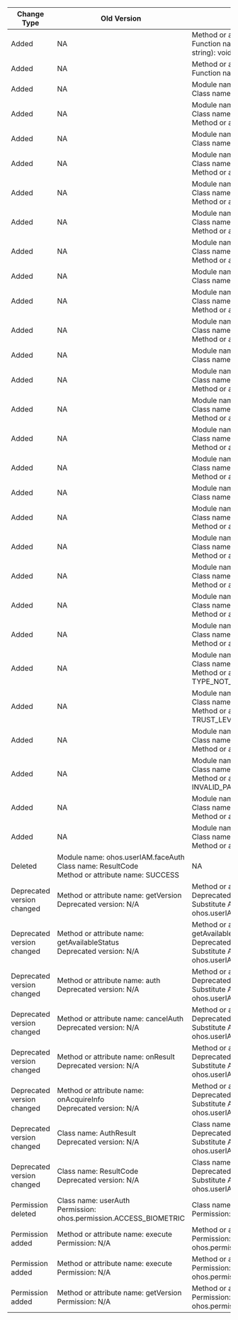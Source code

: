 | Change Type | Old Version | New Version | d.ts File |
| ---- | ------ | ------ | -------- |
|Added|NA|Method or attribute name: setSurfaceId<br>Function name: setSurfaceId(surfaceId: string): void;|@ohos.userIAM.faceAuth.d.ts|
|Added|NA|Method or attribute name: FAIL<br>Function name: FAIL = 12700001|@ohos.userIAM.faceAuth.d.ts|
|Added|NA|Module name: ohos.userIAM.userAuth<br>Class name: AuthEvent|@ohos.userIAM.userAuth.d.ts|
|Added|NA|Module name: ohos.userIAM.userAuth<br>Class name: AuthEvent<br>Method or attribute name: callback|@ohos.userIAM.userAuth.d.ts|
|Added|NA|Module name: ohos.userIAM.userAuth<br>Class name: AuthResultInfo|@ohos.userIAM.userAuth.d.ts|
|Added|NA|Module name: ohos.userIAM.userAuth<br>Class name: AuthResultInfo<br>Method or attribute name: result|@ohos.userIAM.userAuth.d.ts|
|Added|NA|Module name: ohos.userIAM.userAuth<br>Class name: AuthResultInfo<br>Method or attribute name: token|@ohos.userIAM.userAuth.d.ts|
|Added|NA|Module name: ohos.userIAM.userAuth<br>Class name: AuthResultInfo<br>Method or attribute name: remainAttempts|@ohos.userIAM.userAuth.d.ts|
|Added|NA|Module name: ohos.userIAM.userAuth<br>Class name: AuthResultInfo<br>Method or attribute name: lockoutDuration|@ohos.userIAM.userAuth.d.ts|
|Added|NA|Module name: ohos.userIAM.userAuth<br>Class name: TipInfo|@ohos.userIAM.userAuth.d.ts|
|Added|NA|Module name: ohos.userIAM.userAuth<br>Class name: TipInfo<br>Method or attribute name: module|@ohos.userIAM.userAuth.d.ts|
|Added|NA|Module name: ohos.userIAM.userAuth<br>Class name: TipInfo<br>Method or attribute name: tip|@ohos.userIAM.userAuth.d.ts|
|Added|NA|Module name: ohos.userIAM.userAuth<br>Class name: AuthInstance|@ohos.userIAM.userAuth.d.ts|
|Added|NA|Module name: ohos.userIAM.userAuth<br>Class name: AuthInstance<br>Method or attribute name: on|@ohos.userIAM.userAuth.d.ts|
|Added|NA|Module name: ohos.userIAM.userAuth<br>Class name: AuthInstance<br>Method or attribute name: off|@ohos.userIAM.userAuth.d.ts|
|Added|NA|Module name: ohos.userIAM.userAuth<br>Class name: AuthInstance<br>Method or attribute name: start|@ohos.userIAM.userAuth.d.ts|
|Added|NA|Module name: ohos.userIAM.userAuth<br>Class name: AuthInstance<br>Method or attribute name: cancel|@ohos.userIAM.userAuth.d.ts|
|Added|NA|Module name: ohos.userIAM.userAuth<br>Class name: ResultCodeV9|@ohos.userIAM.userAuth.d.ts|
|Added|NA|Module name: ohos.userIAM.userAuth<br>Class name: ResultCodeV9<br>Method or attribute name: SUCCESS|@ohos.userIAM.userAuth.d.ts|
|Added|NA|Module name: ohos.userIAM.userAuth<br>Class name: ResultCodeV9<br>Method or attribute name: FAIL|@ohos.userIAM.userAuth.d.ts|
|Added|NA|Module name: ohos.userIAM.userAuth<br>Class name: ResultCodeV9<br>Method or attribute name: GENERAL_ERROR|@ohos.userIAM.userAuth.d.ts|
|Added|NA|Module name: ohos.userIAM.userAuth<br>Class name: ResultCodeV9<br>Method or attribute name: CANCELED|@ohos.userIAM.userAuth.d.ts|
|Added|NA|Module name: ohos.userIAM.userAuth<br>Class name: ResultCodeV9<br>Method or attribute name: TIMEOUT|@ohos.userIAM.userAuth.d.ts|
|Added|NA|Module name: ohos.userIAM.userAuth<br>Class name: ResultCodeV9<br>Method or attribute name: TYPE_NOT_SUPPORT|@ohos.userIAM.userAuth.d.ts|
|Added|NA|Module name: ohos.userIAM.userAuth<br>Class name: ResultCodeV9<br>Method or attribute name: TRUST_LEVEL_NOT_SUPPORT|@ohos.userIAM.userAuth.d.ts|
|Added|NA|Module name: ohos.userIAM.userAuth<br>Class name: ResultCodeV9<br>Method or attribute name: BUSY|@ohos.userIAM.userAuth.d.ts|
|Added|NA|Module name: ohos.userIAM.userAuth<br>Class name: ResultCodeV9<br>Method or attribute name: INVALID_PARAMETERS|@ohos.userIAM.userAuth.d.ts|
|Added|NA|Module name: ohos.userIAM.userAuth<br>Class name: ResultCodeV9<br>Method or attribute name: LOCKED|@ohos.userIAM.userAuth.d.ts|
|Added|NA|Module name: ohos.userIAM.userAuth<br>Class name: ResultCodeV9<br>Method or attribute name: NOT_ENROLLED|@ohos.userIAM.userAuth.d.ts|
|Deleted|Module name: ohos.userIAM.faceAuth<br>Class name: ResultCode<br>Method or attribute name: SUCCESS|NA|@ohos.userIAM.faceAuth.d.ts|
|Deprecated version changed|Method or attribute name: getVersion<br>Deprecated version: N/A|Method or attribute name: getVersion<br>Deprecated version: 9<br>Substitute API: ohos.userIAM.userAuth.getVersion         |@ohos.userIAM.userAuth.d.ts|
|Deprecated version changed|Method or attribute name: getAvailableStatus<br>Deprecated version: N/A|Method or attribute name: getAvailableStatus<br>Deprecated version: 9<br>Substitute API: ohos.userIAM.userAuth.getAvailableStatus         |@ohos.userIAM.userAuth.d.ts|
|Deprecated version changed|Method or attribute name: auth<br>Deprecated version: N/A|Method or attribute name: auth<br>Deprecated version: 9<br>Substitute API: ohos.userIAM.userAuth.AuthInstance.start         |@ohos.userIAM.userAuth.d.ts|
|Deprecated version changed|Method or attribute name: cancelAuth<br>Deprecated version: N/A|Method or attribute name: cancelAuth<br>Deprecated version: 9<br>Substitute API: ohos.userIAM.userAuth.AuthInstance.cancel         |@ohos.userIAM.userAuth.d.ts|
|Deprecated version changed|Method or attribute name: onResult<br>Deprecated version: N/A|Method or attribute name: onResult<br>Deprecated version: 9<br>Substitute API: ohos.userIAM.userAuth.AuthEvent.callback         |@ohos.userIAM.userAuth.d.ts|
|Deprecated version changed|Method or attribute name: onAcquireInfo<br>Deprecated version: N/A|Method or attribute name: onAcquireInfo<br>Deprecated version: 9<br>Substitute API: ohos.userIAM.userAuth.AuthEvent.callback         |@ohos.userIAM.userAuth.d.ts|
|Deprecated version changed|Class name: AuthResult<br>Deprecated version: N/A|Class name: AuthResult<br>Deprecated version: 9<br>Substitute API: ohos.userIAM.userAuth.AuthResultInfo     |@ohos.userIAM.userAuth.d.ts|
|Deprecated version changed|Class name: ResultCode<br>Deprecated version: N/A|Class name: ResultCode<br>Deprecated version: 9<br>Substitute API: ohos.userIAM.userAuth.ResultCodeV9     |@ohos.userIAM.userAuth.d.ts|
|Permission deleted|Class name: userAuth<br>Permission: ohos.permission.ACCESS_BIOMETRIC|Class name: userAuth<br>Permission: N/A|@ohos.userIAM.userAuth.d.ts|
|Permission added|Method or attribute name: execute<br>Permission: N/A|Method or attribute name: execute<br>Permission: ohos.permission.ACCESS_BIOMETRIC|@ohos.userIAM.userAuth.d.ts|
|Permission added|Method or attribute name: execute<br>Permission: N/A|Method or attribute name: execute<br>Permission: ohos.permission.ACCESS_BIOMETRIC|@ohos.userIAM.userAuth.d.ts|
|Permission added|Method or attribute name: getVersion<br>Permission: N/A|Method or attribute name: getVersion<br>Permission: ohos.permission.ACCESS_BIOMETRIC|@ohos.userIAM.userAuth.d.ts|
